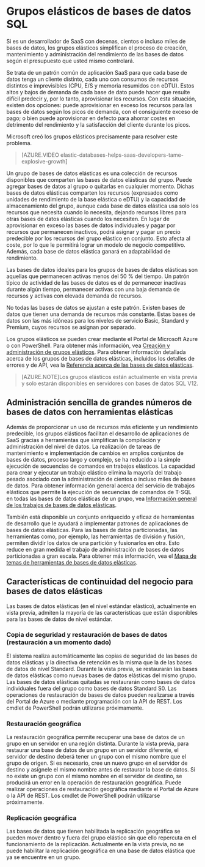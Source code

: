 <properties 
	pageTitle="Grupo de bases de datos SQL de Azure elásticas (vista previa)" 
	description="Un grupo de bases de datos elásticas es una colección de recursos disponibles que comparte un grupo de bases de datos elásticas." 
	services="sql-database" 
	documentationCenter="" 
	authors="stevestein" 
	manager="jeffreyg" 
	editor=""/>

<tags 
	ms.service="sql-database"
	ms.devlang="NA"
	ms.date="05/11/2015" 
	ms.author="sstein" 
	ms.workload="data-management" 
	ms.topic="article" 
	ms.tgt_pltfrm="NA"/>


# Grupos elásticos de bases de datos SQL

Si es un desarrollador de SaaS con decenas, cientos o incluso miles de bases de datos, los grupos elásticos simplifican el proceso de creación, mantenimiento y administración del rendimiento de las bases de datos según el presupuesto que usted mismo controlará.

Se trata de un patrón común de aplicación SaaS para que cada base de datos tenga un cliente distinto, cada uno con consumos de recursos distintos e imprevisibles (CPU, E/S y memoria resumidos con eDTU). Estos altos y bajos de demanda de cada base de dato puede hacer que resulte difícil predecir y, por lo tanto, aprovisionar los recursos. Con esta situación, existen dos opciones: puede aprovisionar en exceso los recursos para las bases de datos según los picos de demanda, con el consiguiente exceso de pago; o bien puede aprovisionar en defecto para ahorrar costes en detrimento del rendimiento y la satisfacción del cliente durante los picos.

Microsoft creó los grupos elásticos precisamente para resolver este problema.

> [AZURE.VIDEO elastic-databases-helps-saas-developers-tame-explosive-growth]

Un grupo de bases de datos elásticas es una colección de recursos disponibles que comparten las bases de datos elásticas del grupo. Puede agregar bases de datos al grupo o quitarlas en cualquier momento. Dichas bases de datos elásticas comparten los recursos (expresados como unidades de rendimiento de la base elástica o eDTU) y la capacidad de almacenamiento del grupo, aunque cada base de datos elástica usa solo los recursos que necesita cuando lo necesita, dejando recursos libres para otras bases de datos elásticas cuando los necesiten. En lugar de aprovisionar en exceso las bases de datos individuales y pagar por recursos que permanecen inactivos, podrá asignar y pagar un precio predecible por los recursos del grupo elástico en conjunto. Esto afecta al coste, por lo que le permitirá lograr un modelo de negocio competitivo. Además, cada base de datos elástica ganará en adaptabilidad de rendimiento.

Las bases de datos ideales para los grupos de bases de datos elásticas son aquellas que permanecen activas menos del 50 % del tiempo. Un patrón típico de actividad de las bases de datos es el de permanecer inactivas durante algún tiempo, permanecer activas con una baja demanda de recursos y activas con elevada demanda de recursos.

No todas las bases de datos se ajustan a este patrón. Existen bases de datos que tienen una demanda de recursos más constante. Estas bases de datos son las más idóneas para los niveles de servicio Basic, Standard y Premium, cuyos recursos se asignan por separado.

Los grupos elásticos se pueden crear mediante el Portal de Microsoft Azure o con PowerShell. Para obtener más información, vea [Creación y administración de grupos elásticos](sql-database-elastic-pool-portal.md). Para obtener información detallada acerca de los grupos de bases de datos elásticas, incluidos los detalles de errores y de API, vea la [Referencia acerca de las bases de datos elásticas](sql-database-elastic-pool-reference.md).


> [AZURE.NOTE]Los grupos elásticos están actualmente en vista previa y solo estarán disponibles en servidores con bases de datos SQL V12.

## Administración sencilla de grandes números de bases de datos con herramientas elásticas

Además de proporcionar un uso de recursos más eficiente y un rendimiento predecible, los grupos elásticos facilitan el desarrollo de aplicaciones de SaaS gracias a herramientas que simplifican la compilación y administración del nivel de datos. La realización de tareas de mantenimiento e implementación de cambios en amplios conjuntos de bases de datos, proceso largo y complejo, se ha reducido a la simple ejecución de secuencias de comandos en trabajos elásticos. La capacidad para crear y ejecutar un trabajo elástico elimina la mayoría del trabajo pesado asociado con la administración de cientos o incluso miles de bases de datos. Para obtener información general acerca del servicio de trabajos elásticos que permite la ejecución de secuencias de comandos de T-SQL en todas las bases de datos elásticas de un grupo, vea [Información general de los trabajos de bases de datos elásticas](sql-database-elastic-jobs-overview.md).

También está disponible un conjunto enriquecido y eficaz de herramientas de desarrollo que le ayudará a implementar patrones de aplicaciones de bases de datos elásticas. Para las bases de datos particionadas, las herramientas como, por ejemplo, las herramientas de división y fusión, permiten dividir los datos de una partición y fusionarlos en otra. Esto reduce en gran medida el trabajo de administración de bases de datos particionadas a gran escala. Para obtener más información, vea el [Mapa de temas de herramientas de bases de datos elásticas](sql-database-elastic-scale-documentation-map.md).

## Características de continuidad del negocio para bases de datos elásticas

Las bases de datos elásticas (en el nivel estándar elástico), actualmente en vista previa, admiten la mayoría de las características que están disponibles para las bases de datos de nivel estándar.

### Copia de seguridad y restauración de bases de datos (restauración a un momento dado)

El sistema realiza automáticamente las copias de seguridad de las bases de datos elásticas y la directiva de retención es la misma que la de las bases de datos de nivel Standard. Durante la vista previa, se restaurarán las bases de datos elásticas como nuevas bases de datos elásticas del mismo grupo. Las bases de datos elásticas quitadas se restaurarán como bases de datos individuales fuera del grupo como bases de datos Standard S0. Las operaciones de restauración de bases de datos pueden realizarse a través del Portal de Azure o mediante programación con la API de REST. Los cmdlet de PowerShell podrán utilizarse próximamente.

### Restauración geográfica

La restauración geográfica permite recuperar una base de datos de un grupo en un servidor en una región distinta. Durante la vista previa, para restaurar una base de datos de un grupo en un servidor diferente, el servidor de destino deberá tener un grupo con el mismo nombre que el grupo de origen. Si es necesario, cree un nuevo grupo en el servidor de destino y asígnele el mismo nombre antes de restaurar la base de datos. Si no existe un grupo con el mismo nombre en el servidor de destino, se producirá un error en la operación de restauración geográfica. Puede realizar operaciones de restauración geográfica mediante el Portal de Azure o la API de REST. Los cmdlet de PowerShell podrán utilizarse próximamente.


### Replicación geográfica

Las bases de datos que tienen habilitada la replicación geográfica se pueden mover dentro y fuera del grupo elástico sin que ello repercuta en el funcionamiento de la replicación. Actualmente en la vista previa, no se puede habilitar la replicación geográfica en una base de datos elástica que ya se encuentre en un grupo.

<!---HONumber=58-->